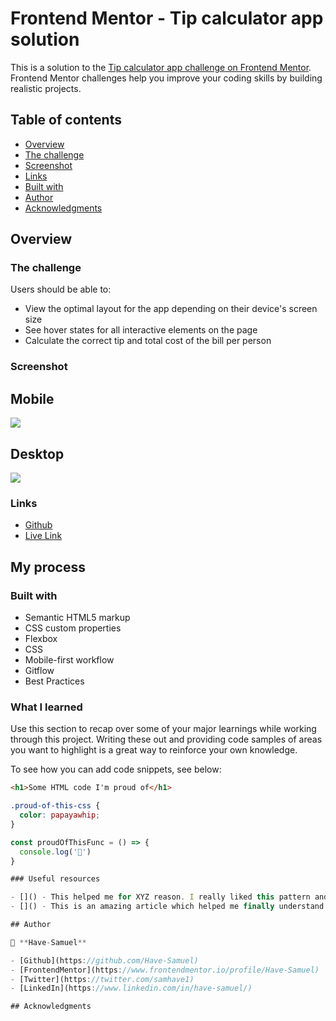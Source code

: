 # Frontend Mentor - Tip calculator app solution

This is a solution to the [Tip calculator app challenge on Frontend Mentor](https://www.frontendmentor.io/challenges/tip-calculator-app-ugJNGbJUX). Frontend Mentor challenges help you improve your coding skills by building realistic projects.

## Table of contents

- [Overview](#overview)
- [The challenge](#the-challenge)
- [Screenshot](#screenshot)
- [Links](#links)
- [Built with](#built-with)
- [Author](#author)
- [Acknowledgments](#acknowledgments)

## Overview

### The challenge

Users should be able to:

- View the optimal layout for the app depending on their device's screen size
- See hover states for all interactive elements on the page
- Calculate the correct tip and total cost of the bill per person

### Screenshot

## Mobile

![](./screenshot.jpg)

## Desktop

![](./screenshot.jpg)

### Links

- [Github](https://github.com/Have-Samuel/tip-calculator-app)
- [Live Link]()

## My process

### Built with

- Semantic HTML5 markup
- CSS custom properties
- Flexbox
- CSS
- Mobile-first workflow
- Gitflow
- Best Practices

### What I learned

Use this section to recap over some of your major learnings while working through this project. Writing these out and providing code samples of areas you want to highlight is a great way to reinforce your own knowledge.

To see how you can add code snippets, see below:

```html
<h1>Some HTML code I'm proud of</h1>
```

```css
.proud-of-this-css {
  color: papayawhip;
}
```

```js
const proudOfThisFunc = () => {
  console.log('🎉')
}

### Useful resources

- []() - This helped me for XYZ reason. I really liked this pattern and will use it going forward.
- []() - This is an amazing article which helped me finally understand XYZ. I'd recommend it to anyone still learning this concept.

## Author

👤 **Have-Samuel**

- [Github](https://github.com/Have-Samuel)
- [FrontendMentor](https://www.frontendmentor.io/profile/Have-Samuel)
- [Twitter](https://twitter.com/samhave1)
- [LinkedIn](https://www.linkedin.com/in/have-samuel/)

## Acknowledgments
